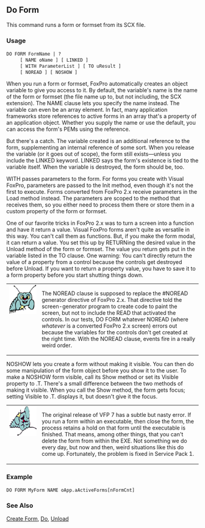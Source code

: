 ## Do Form

This command runs a form or formset from its SCX file.

### Usage

```foxpro
DO FORM FormName | ?
     [ NAME oName ] [ LINKED ]
     [ WITH ParameterList ] [ TO uResult ]
     [ NOREAD ] [ NOSHOW ]
```

When you run a form or formset, FoxPro automatically creates an object variable to give you access to it. By default, the variable's name is the name of the form or formset (the file name up to, but not including, the SCX extension). The NAME clause lets you specify the name instead. The variable can even be an array element. In fact, many application frameworks store references to active forms in an array that's a property of an application object. Whether you supply the name or use the default, you can access the form's PEMs using the reference.

But there's a catch. The variable created is an additional reference to the form, supplementing an internal reference of some sort. When you release the variable (or it goes out of scope), the form still exists&mdash;unless you include the LINKED keyword. LINKED says the form's existence is tied to the variable itself. When the variable is destroyed, the form should be, too.

WITH passes parameters to the form. For forms you create with Visual FoxPro, parameters are passed to the Init method, even though it's not the first to execute. Forms converted from FoxPro 2.x receive parameters in the Load method instead. The parameters are scoped to the method that receives them, so you either need to process them there or store them in a custom property of the form or formset.

One of our favorite tricks in FoxPro 2.x was to turn a screen into a function and have it return a value. Visual FoxPro forms aren't quite as versatile in this way. You can't call them as functions. But, if you make the form modal, it can return a value. You set this up by RETURNing the desired value in the Unload method of the form or formset. The value you return gets put in the variable listed in the TO clause. One warning: You can't directly return the value of a property from a control because the controls get destroyed before Unload. If you want to return a property value, you have to save it to a form property before you start shutting things down.

<table>
<tr>
  <td width="17%" valign="top">
<img width="95" height="77" src="bug.gif">
  </td>
  <td width=83%>
  <p>The NOREAD clause is supposed to replace the #NOREAD generator directive of FoxPro 2.x. That directive told the screen-generator program to create code to paint the screen, but not to include the READ that activated the controls. In our tests, DO FORM whatever NOREAD (where <I>whatever</i> is a converted FoxPro 2.x screen) errors out because the variables for the controls don't get created at the right time. With the NOREAD clause, events fire in a really weird order.<b ></b></p>
  </td>
 </tr>
</table>

NOSHOW lets you create a form without making it visible. You can then do some manipulation of the form object before you show it to the user. To make a NOSHOW form visible, call its Show method or set its Visible property to .T. There's a small difference between the two methods of making it visible. When you call the Show method, the form gets focus; setting Visible to .T. displays it, but doesn't give it the focus.

<table>
<tr>
  <td width="17%" valign="top">
<img width="95" height="78" src="fixbug1.gif">
  </td>
  <td width=83%>
  <p>The original release of VFP 7 has a subtle but nasty error. If you run a form within an executable, then close the form, the process retains a hold on that form until the executable is finished. That means, among other things, that you can't delete the form from within the EXE. Not something we do every day, but now and then, weird situations like this do come up. Fortunately, the problem is fixed in Service Pack 1.</p>
  </td>
 </tr>
</table>

### Example

```foxpro
DO FORM MyForm NAME oApp.aActiveForms[nFormCnt]
```
### See Also

[Create Form](s4g590.md), [Do](s4g164.md), [Unload](s4g411.md)